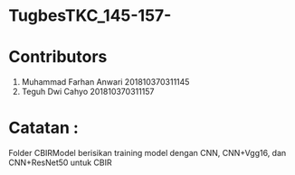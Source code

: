 # TugbesTKC_145-157-

# Contributors
1. Muhammad Farhan Anwari 201810370311145
2. Teguh Dwi Cahyo 201810370311157

# Catatan :
Folder CBIRModel berisikan training model dengan CNN, CNN+Vgg16, dan CNN+ResNet50 untuk CBIR
